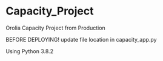 # Capacity_Project
Orolia Capacity Project from Production 

BEFORE DEPLOYING!
    update file location in capacity_app.py

Using Python 3.8.2